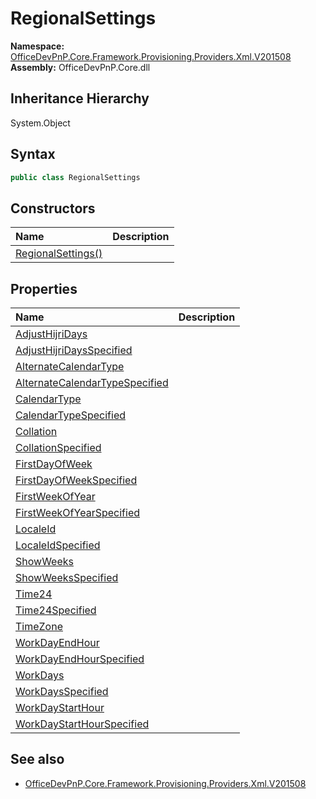 # RegionalSettings
  

**Namespace:** [OfficeDevPnP.Core.Framework.Provisioning.Providers.Xml.V201508](OfficeDevPnP.Core.Framework.Provisioning.Providers.Xml.V201508.md)  
**Assembly:** OfficeDevPnP.Core.dll  
## Inheritance Hierarchy
System.Object  


## Syntax
```C#
public class RegionalSettings
```
## Constructors
|**Name**|**Description**|
|:-----|:-----|
| [RegionalSettings()](OfficeDevPnP.Core.Framework.Provisioning.Providers.Xml.V201508.RegionalSettings.ctor1.md) | 
## Properties
|**Name**|**Description**|
|:-----|:-----|
| [AdjustHijriDays](OfficeDevPnP.Core.Framework.Provisioning.Providers.Xml.V201508.RegionalSettings.AdjustHijriDays.md) | 
| [AdjustHijriDaysSpecified](OfficeDevPnP.Core.Framework.Provisioning.Providers.Xml.V201508.RegionalSettings.AdjustHijriDaysSpecified.md) | 
| [AlternateCalendarType](OfficeDevPnP.Core.Framework.Provisioning.Providers.Xml.V201508.RegionalSettings.AlternateCalendarType.md) | 
| [AlternateCalendarTypeSpecified](OfficeDevPnP.Core.Framework.Provisioning.Providers.Xml.V201508.RegionalSettings.AlternateCalendarTypeSpecified.md) | 
| [CalendarType](OfficeDevPnP.Core.Framework.Provisioning.Providers.Xml.V201508.RegionalSettings.CalendarType.md) | 
| [CalendarTypeSpecified](OfficeDevPnP.Core.Framework.Provisioning.Providers.Xml.V201508.RegionalSettings.CalendarTypeSpecified.md) | 
| [Collation](OfficeDevPnP.Core.Framework.Provisioning.Providers.Xml.V201508.RegionalSettings.Collation.md) | 
| [CollationSpecified](OfficeDevPnP.Core.Framework.Provisioning.Providers.Xml.V201508.RegionalSettings.CollationSpecified.md) | 
| [FirstDayOfWeek](OfficeDevPnP.Core.Framework.Provisioning.Providers.Xml.V201508.RegionalSettings.FirstDayOfWeek.md) | 
| [FirstDayOfWeekSpecified](OfficeDevPnP.Core.Framework.Provisioning.Providers.Xml.V201508.RegionalSettings.FirstDayOfWeekSpecified.md) | 
| [FirstWeekOfYear](OfficeDevPnP.Core.Framework.Provisioning.Providers.Xml.V201508.RegionalSettings.FirstWeekOfYear.md) | 
| [FirstWeekOfYearSpecified](OfficeDevPnP.Core.Framework.Provisioning.Providers.Xml.V201508.RegionalSettings.FirstWeekOfYearSpecified.md) | 
| [LocaleId](OfficeDevPnP.Core.Framework.Provisioning.Providers.Xml.V201508.RegionalSettings.LocaleId.md) | 
| [LocaleIdSpecified](OfficeDevPnP.Core.Framework.Provisioning.Providers.Xml.V201508.RegionalSettings.LocaleIdSpecified.md) | 
| [ShowWeeks](OfficeDevPnP.Core.Framework.Provisioning.Providers.Xml.V201508.RegionalSettings.ShowWeeks.md) | 
| [ShowWeeksSpecified](OfficeDevPnP.Core.Framework.Provisioning.Providers.Xml.V201508.RegionalSettings.ShowWeeksSpecified.md) | 
| [Time24](OfficeDevPnP.Core.Framework.Provisioning.Providers.Xml.V201508.RegionalSettings.Time24.md) | 
| [Time24Specified](OfficeDevPnP.Core.Framework.Provisioning.Providers.Xml.V201508.RegionalSettings.Time24Specified.md) | 
| [TimeZone](OfficeDevPnP.Core.Framework.Provisioning.Providers.Xml.V201508.RegionalSettings.TimeZone.md) | 
| [WorkDayEndHour](OfficeDevPnP.Core.Framework.Provisioning.Providers.Xml.V201508.RegionalSettings.WorkDayEndHour.md) | 
| [WorkDayEndHourSpecified](OfficeDevPnP.Core.Framework.Provisioning.Providers.Xml.V201508.RegionalSettings.WorkDayEndHourSpecified.md) | 
| [WorkDays](OfficeDevPnP.Core.Framework.Provisioning.Providers.Xml.V201508.RegionalSettings.WorkDays.md) | 
| [WorkDaysSpecified](OfficeDevPnP.Core.Framework.Provisioning.Providers.Xml.V201508.RegionalSettings.WorkDaysSpecified.md) | 
| [WorkDayStartHour](OfficeDevPnP.Core.Framework.Provisioning.Providers.Xml.V201508.RegionalSettings.WorkDayStartHour.md) | 
| [WorkDayStartHourSpecified](OfficeDevPnP.Core.Framework.Provisioning.Providers.Xml.V201508.RegionalSettings.WorkDayStartHourSpecified.md) | 
## See also
- [OfficeDevPnP.Core.Framework.Provisioning.Providers.Xml.V201508](OfficeDevPnP.Core.Framework.Provisioning.Providers.Xml.V201508.md)

